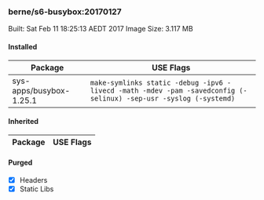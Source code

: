 ### berne/s6-busybox:20170127

Built: Sat Feb 11 18:25:13 AEDT 2017
Image Size: 3.117 MB
#### Installed
Package | USE Flags
--------|----------
sys-apps/busybox-1.25.1 | `make-symlinks static -debug -ipv6 -livecd -math -mdev -pam -savedconfig (-selinux) -sep-usr -syslog (-systemd)`
#### Inherited
Package | USE Flags
--------|----------
#### Purged
- [x] Headers
- [x] Static Libs
